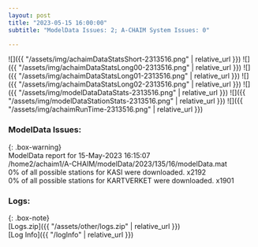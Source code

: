 ```yaml
---
layout: post
title: "2023-05-15 16:00:00"
subtitle: "ModelData Issues: 2; A-CHAIM System Issues: 0"

---
```


![]({{ "/assets/img/achaimDataStatsShort-2313516.png" | relative_url }})
![]({{ "/assets/img/achaimDataStatsLong00-2313516.png" | relative_url }})
![]({{ "/assets/img/achaimDataStatsLong01-2313516.png" | relative_url }})
![]({{ "/assets/img/achaimDataStatsLong02-2313516.png" | relative_url }})
![]({{ "/assets/img/modelDataDataStats-2313516.png" | relative_url }})
![]({{ "/assets/img/modelDataStationStats-2313516.png" | relative_url }})
![]({{ "/assets/img/achaimRunTime-2313516.png" | relative_url }})


### ModelData Issues:  
  
{: .box-warning}  
 ModelData report for 15-May-2023 16:15:07   
 /home2/achaim1/A-CHAIM/modelData/2023/135/16/modelData.mat   
 0% of all possible stations for KASI were downloaded. x2192   
 0% of all possible stations for KARTVERKET were downloaded. x1901   
  


### Logs:  
  
{: .box-note}  
[Logs.zip]({{ "/assets/other/logs.zip" | relative_url }})  
[Log Info]({{ "/logInfo" | relative_url }})  
